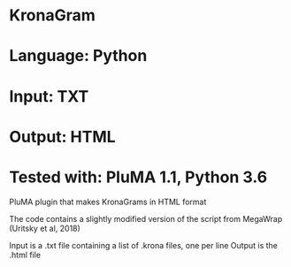 # KronaGram
# Language: Python
# Input: TXT
# Output: HTML
# Tested with: PluMA 1.1, Python 3.6

PluMA plugin that makes KronaGrams in HTML format

The code contains a slightly modified version of the script from MegaWrap
(Uritsky et al, 2018)

Input is a .txt file containing a list of .krona files, one per line
Output is the .html file
